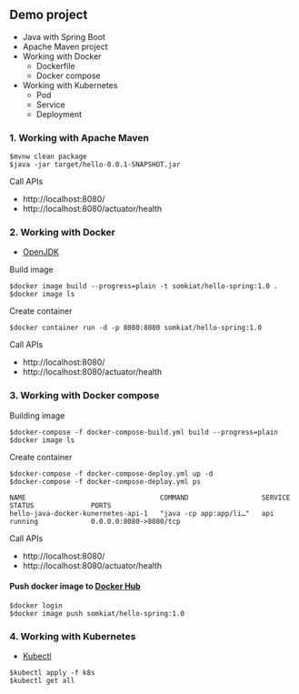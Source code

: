 ## Demo project
* Java with Spring Boot
* Apache Maven project
* Working with Docker
  * Dockerfile
  * Docker compose
* Working with Kubernetes
  * Pod
  * Service
  * Deployment

### 1. Working with Apache Maven
```
$mvnw clean package
$java -jar target/hello-0.0.1-SNAPSHOT.jar
```
Call APIs
* http://localhost:8080/
* http://localhost:8080/actuator/health

### 2. Working with Docker
* [OpenJDK](https://hub.docker.com/_/openjdk)

Build image
```
$docker image build --progress=plain -t somkiat/hello-spring:1.0 .
$docker image ls
```

Create container
```
$docker container run -d -p 8080:8080 somkiat/hello-spring:1.0
```

Call APIs
* http://localhost:8080/
* http://localhost:8080/actuator/health

### 3. Working with Docker compose

Building image
```
$docker-compose -f docker-compose-build.yml build --progress=plain
$docker image ls
```

Create container
```
$docker-compose -f docker-compose-deploy.yml up -d
$docker-compose -f docker-compose-deploy.yml ps

NAME                                 COMMAND                  SERVICE             STATUS              PORTS
hello-java-docker-kunernetes-api-1   "java -cp app:app/li…"   api                 running             0.0.0.0:8080->8080/tcp
```

Call APIs
* http://localhost:8080/
* http://localhost:8080/actuator/health

#### Push docker image to [Docker Hub](https://hub.docker.com/)
```
$docker login
$docker image push somkiat/hello-spring:1.0
```

### 4. Working with Kubernetes
* [Kubectl](https://kubernetes.io/docs/tasks/tools/)

```
$kubectl apply -f k8s
$kubectl get all
```
